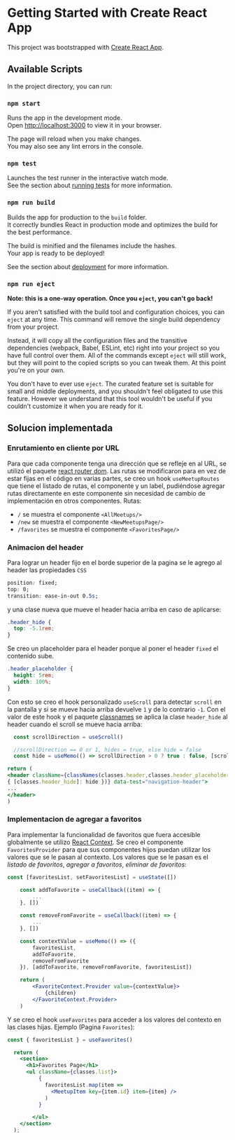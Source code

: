 # Getting Started with Create React App

This project was bootstrapped with [Create React App](https://github.com/facebook/create-react-app).

## Available Scripts

In the project directory, you can run:

### `npm start`

Runs the app in the development mode.\
Open [http://localhost:3000](http://localhost:3000) to view it in your browser.

The page will reload when you make changes.\
You may also see any lint errors in the console.

### `npm test`

Launches the test runner in the interactive watch mode.\
See the section about [running tests](https://facebook.github.io/create-react-app/docs/running-tests) for more information.

### `npm run build`

Builds the app for production to the `build` folder.\
It correctly bundles React in production mode and optimizes the build for the best performance.

The build is minified and the filenames include the hashes.\
Your app is ready to be deployed!

See the section about [deployment](https://facebook.github.io/create-react-app/docs/deployment) for more information.

### `npm run eject`

**Note: this is a one-way operation. Once you `eject`, you can't go back!**

If you aren't satisfied with the build tool and configuration choices, you can `eject` at any time. This command will remove the single build dependency from your project.

Instead, it will copy all the configuration files and the transitive dependencies (webpack, Babel, ESLint, etc) right into your project so you have full control over them. All of the commands except `eject` will still work, but they will point to the copied scripts so you can tweak them. At this point you're on your own.

You don't have to ever use `eject`. The curated feature set is suitable for small and middle deployments, and you shouldn't feel obligated to use this feature. However we understand that this tool wouldn't be useful if you couldn't customize it when you are ready for it.

## Solucion implementada

### Enrutamiento en cliente por URL
Para que cada componente tenga una dirección que se refleje en al URL, se utilizó el paquete [react router dom](https://github.com/remix-run/react-router/tree/main/packages/react-router-dom). Las rutas se modificaron para en vez de estar fijas en el código en varias partes, se creo un hook `useMeetupRoutes` que tiene el listado de rutas, el componente y un label, pudiéndose agregar rutas directamente en este componente sin necesidad de cambio de implementación en otros componentes.
Rutas: 
* `/` se muestra el componente `<AllMeetups/>`
* `/new` se muestra el componente `<NewMeetupsPage/>`
* `/favorites` se muestra el componente `<FavoritesPage/>`

### Animacion del header
Para lograr un header fijo en el borde superior de la pagina se le agrego al header las propiedades `CSS`
```css
position: fixed;
top: 0;
transition: ease-in-out 0.5s;
```
y una clase nueva que mueve el header hacia arriba en caso de aplicarse:
```css
.header_hide {
  top: -5.1rem;
}
```
Se creo un placeholder para el header porque al poner el header `fixed` el contenido sube.
```css
.header_placeholder {
  height: 5rem;
  width: 100%;
}
```
Con esto se creo el hook personalizado `useScroll` para detectar `scroll` en la pantalla y si se mueve hacia arriba devuelve `1` y de lo contrario `-1`. Con el valor de este hook y el paquete [classnames](https://github.com/JedWatson/classnames) se aplica la clase `header_hide` al header cuando el scroll se mueve hacia arriba:
```jsx javascript
  const scrollDirection = useScroll()

  //scrollDirection == 0 or 1, hides = true, else hide = false
  const hide = useMemo(() => scrollDirection > 0 ? true : false, [scrollDirection])

return (
<header className={classNames(classes.header,classes.header_placeholder, 
{ [classes.header_hide]: hide })} data-test="navigation-header">
...
</header>
)
```

### Implementacion de agregar a favoritos
Para implementar la funcionalidad de favoritos que fuera accesible globalmente se utilizo [React Context](https://reactjs.org/docs/context.html).
Se creo el componente `FavoritesProvider` para que sus componentes hijos puedan utilizar los valores que se le pasan al contexto. Los valores que se le pasan es el *listado de favoritos*, *agregar a favoritos*, *eliminar de favoritos*:
```jsx 
const [favoritesList, setFavoritesList] = useState([])

    const addToFavorite = useCallback((item) => {
        ...
    }, [])

    const removeFromFavorite = useCallback((item) => {
        ...
    }, [])

    const contextValue = useMemo(() => ({
        favoritesList,
        addToFavorite,
        removeFromFavorite
    }), [addToFavorite, removeFromFavorite, favoritesList])

    return (
        <FavoriteContext.Provider value={contextValue}>
            {children}
        </FavoriteContext.Provider>
    )
```

Y se creo el hook `useFavorites` para acceder a los valores del contexto en las clases hijas.
Ejemplo (Pagina `Favorites`):
```jsx
const { favoritesList } = useFavorites()

  return (
    <section>
      <h1>Favorites Page</h1>
      <ul className={classes.list}>
          {
            favoritesList.map(item =>
              <MeetupItem key={item.id} item={item} />
            )
          }

        </ul>
    </section>
  );
```


